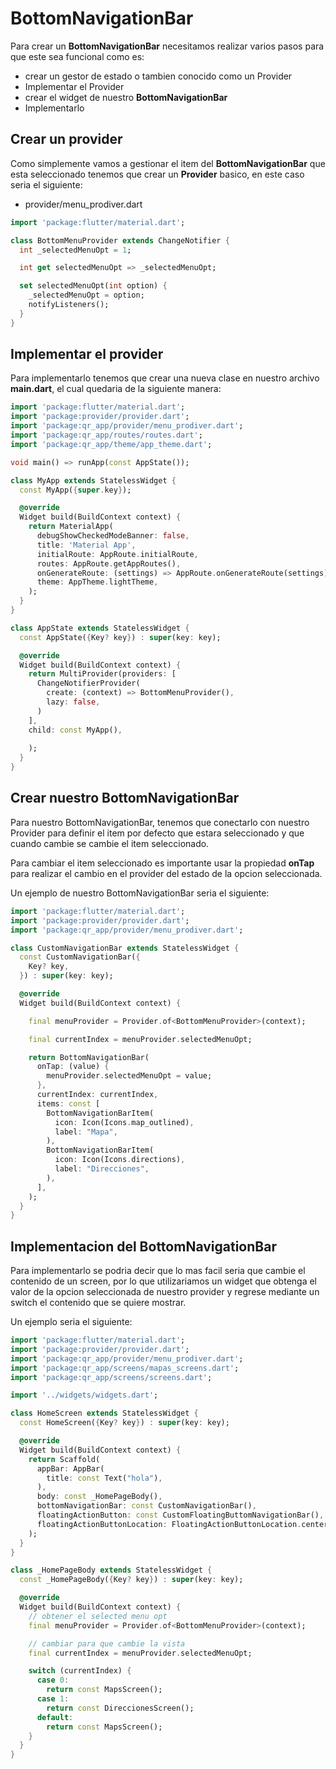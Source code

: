 # BottomNavigationBar

Para crear un **BottomNavigationBar** necesitamos realizar varios pasos para que este sea funcional como es:

* crear un gestor de estado o tambien conocido como un Provider
* Implementar el Provider
* crear el widget de nuestro **BottomNavigationBar**
* Implementarlo

## Crear un provider

Como simplemente vamos a gestionar el item del **BottomNavigationBar** que esta seleccionado tenemos que crear un **Provider** basico, en este caso seria el siguiente:

* provider/menu_prodiver.dart

```dart
import 'package:flutter/material.dart';

class BottomMenuProvider extends ChangeNotifier {
  int _selectedMenuOpt = 1;

  int get selectedMenuOpt => _selectedMenuOpt;

  set selectedMenuOpt(int option) {
    _selectedMenuOpt = option;
    notifyListeners();
  }
}
```

## Implementar el provider

Para implementarlo tenemos que crear una nueva clase en nuestro archivo **main.dart**, el cual quedaria de la siguiente manera:

```dart
import 'package:flutter/material.dart';
import 'package:provider/provider.dart';
import 'package:qr_app/provider/menu_prodiver.dart';
import 'package:qr_app/routes/routes.dart';
import 'package:qr_app/theme/app_theme.dart';

void main() => runApp(const AppState());

class MyApp extends StatelessWidget {
  const MyApp({super.key});

  @override
  Widget build(BuildContext context) {
    return MaterialApp(
      debugShowCheckedModeBanner: false,
      title: 'Material App',
      initialRoute: AppRoute.initialRoute,
      routes: AppRoute.getAppRoutes(),
      onGenerateRoute: (settings) => AppRoute.onGenerateRoute(settings),
      theme: AppTheme.lightTheme,
    );
  }
}

class AppState extends StatelessWidget {
  const AppState({Key? key}) : super(key: key);

  @override
  Widget build(BuildContext context) {
    return MultiProvider(providers: [
      ChangeNotifierProvider(
        create: (context) => BottomMenuProvider(),
        lazy: false,
      )
    ],
    child: const MyApp(),
    
    );
  }
}
```

## Crear nuestro BottomNavigationBar

Para nuestro BottomNavigationBar, tenemos que conectarlo con nuestro Provider para definir el item por defecto que estara seleccionado y que cuando cambie se cambie el item seleccionado.

Para cambiar el item seleccionado es importante usar la propiedad **onTap** para realizar el cambio en el provider del estado de la opcion seleccionada.

Un ejemplo de nuestro BottomNavigationBar seria el siguiente:

```dart
import 'package:flutter/material.dart';
import 'package:provider/provider.dart';
import 'package:qr_app/provider/menu_prodiver.dart';

class CustomNavigationBar extends StatelessWidget {
  const CustomNavigationBar({
    Key? key,
  }) : super(key: key);

  @override
  Widget build(BuildContext context) {

    final menuProvider = Provider.of<BottomMenuProvider>(context);

    final currentIndex = menuProvider.selectedMenuOpt;

    return BottomNavigationBar(
      onTap: (value) {
        menuProvider.selectedMenuOpt = value;
      },
      currentIndex: currentIndex,
      items: const [
        BottomNavigationBarItem(
          icon: Icon(Icons.map_outlined),
          label: "Mapa",
        ),
        BottomNavigationBarItem(
          icon: Icon(Icons.directions),
          label: "Direcciones",
        ),
      ],
    );
  }
}
```

## Implementacion del BottomNavigationBar

Para implementarlo se podria decir que lo mas facil seria que cambie el contenido de un screen, por lo que utilizariamos un widget que obtenga el valor de la opcion seleccionada de nuestro provider y regrese mediante un switch el contenido que se quiere mostrar.

Un ejemplo seria el siguiente:

```dart
import 'package:flutter/material.dart';
import 'package:provider/provider.dart';
import 'package:qr_app/provider/menu_prodiver.dart';
import 'package:qr_app/screens/mapas_screens.dart';
import 'package:qr_app/screens/screens.dart';

import '../widgets/widgets.dart';

class HomeScreen extends StatelessWidget {
  const HomeScreen({Key? key}) : super(key: key);

  @override
  Widget build(BuildContext context) {
    return Scaffold(
      appBar: AppBar(
        title: const Text("hola"),
      ),
      body: const _HomePageBody(),
      bottomNavigationBar: const CustomNavigationBar(),
      floatingActionButton: const CustomFloatingButtomNavigationBar(),
      floatingActionButtonLocation: FloatingActionButtonLocation.centerDocked,
    );
  }
}

class _HomePageBody extends StatelessWidget {
  const _HomePageBody({Key? key}) : super(key: key);

  @override
  Widget build(BuildContext context) {
    // obtener el selected menu opt
    final menuProvider = Provider.of<BottomMenuProvider>(context);

    // cambiar para que cambie la vista
    final currentIndex = menuProvider.selectedMenuOpt;

    switch (currentIndex) {
      case 0:
        return const MapsScreen();
      case 1:
        return const DireccionesScreen();
      default:
        return const MapsScreen();
    }
  }
}

```